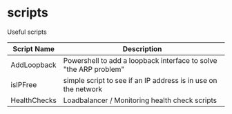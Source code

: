 
# scripts

Useful scripts

 Script Name | Description
 ------ | ------
AddLoopback | Powershell to add a loopback interface to solve "the ARP problem"
isIPFree | simple script to see if an IP address is in use on the network
HealthChecks | Loadbalancer / Monitoring health check scripts
